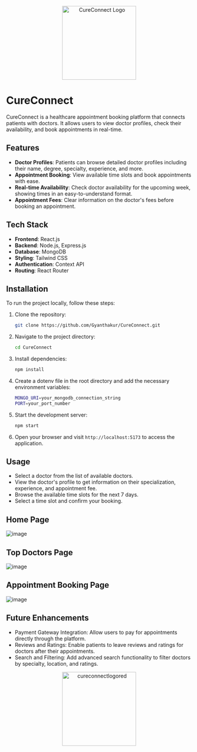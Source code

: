 <p align="center">
  <img src="https://github.com/user-attachments/assets/ece2611f-6ccb-4d6d-8bd8-4d62c82703b3" alt="CureConnect Logo" width="200"/>
</p>

# CureConnect

CureConnect is a healthcare appointment booking platform that connects patients with doctors. It allows users to view doctor profiles, check their availability, and book appointments in real-time.

## Features

- **Doctor Profiles**: Patients can browse detailed doctor profiles including their name, degree, specialty, experience, and more.
- **Appointment Booking**: View available time slots and book appointments with ease.
- **Real-time Availability**: Check doctor availability for the upcoming week, showing times in an easy-to-understand format.
- **Appointment Fees**: Clear information on the doctor's fees before booking an appointment.

## Tech Stack

- **Frontend**: React.js
- **Backend**: Node.js, Express.js
- **Database**: MongoDB
- **Styling**: Tailwind CSS
- **Authentication**: Context API
- **Routing**: React Router

## Installation

To run the project locally, follow these steps:

1. Clone the repository:

   ```bash
   git clone https://github.com/Gyanthakur/CureConnect.git
   ```

2. Navigate to the project directory:

   ```bash
   cd CureConnect
   ```

3. Install dependencies:

   ```bash
   npm install
   ```

4. Create a dotenv file in the root directory and add the necessary environment variables:

   ```bash
   MONGO_URI=your_mongodb_connection_string
   PORT=your_port_number
   ```

5. Start the development server:

   ```bash
   npm start
   ```

6. Open your browser and visit `http://localhost:5173` to access the application.

## Usage

- Select a doctor from the list of available doctors.
- View the doctor's profile to get information on their specialization, experience, and appointment fee.
- Browse the available time slots for the next 7 days.
- Select a time slot and confirm your booking.

## Home Page

![image](https://github.com/user-attachments/assets/4de10b8d-9121-48cc-9454-3bd3b31d01fc)


## Top Doctors Page

![image](https://github.com/user-attachments/assets/42cc2552-9d1b-45c9-8cb5-4e9cc10ea9ea)

## Appointment Booking Page

![image](https://github.com/user-attachments/assets/f979cd9d-ee89-4d13-886f-621ed0ad065d)

## Future Enhancements

- Payment Gateway Integration: Allow users to pay for appointments directly through the platform.
- Reviews and Ratings: Enable patients to leave reviews and ratings for doctors after their appointments.
- Search and Filtering: Add advanced search functionality to filter doctors by specialty, location, and ratings.




<p align="center">
  <img src="https://github.com/user-attachments/assets/dfa3526f-f2c7-4999-879d-449aab91c674" alt="cureconnectlogored" width="200"/>
</p>
